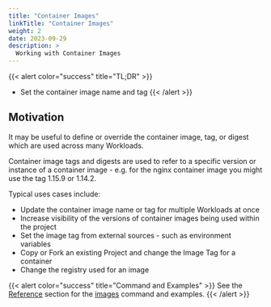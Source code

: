 ```yaml
---
title: "Container Images"
linkTitle: "Container Images"
weight: 2
date: 2023-09-29
description: >
  Working with Container Images
---
```


{{< alert color="success" title="TL;DR" >}}
- Set the container image name and tag
{{< /alert >}}

## Motivation
It may be useful to define or override the container image, tag, or digest which are used across many Workloads.

Container image tags and digests are used to refer to a specific version or instance of a container image - e.g. for the nginx container image you might use the tag 1.15.9 or 1.14.2.

Typical uses cases include:
- Update the container image name or tag for multiple Workloads at once
- Increase visibility of the versions of container images being used within the project
- Set the image tag from external sources - such as environment variables
- Copy or Fork an existing Project and change the Image Tag for a container
- Change the registry used for an image

{{< alert color="success" title="Command and Examples" >}}
See the [Reference](/docs/reference/) section for the [images](/docs/reference/api/kustomization-file/images/) command and examples.
{{< /alert >}}

